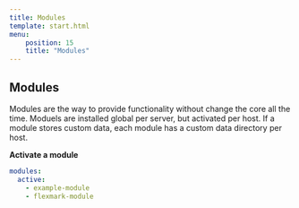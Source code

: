 ```yaml
---
title: Modules
template: start.html
menu: 
    position: 15
    title: "Modules"
---
```


## Modules

Modules are the way to provide functionality without change the core all the time.
Moduels are installed global per server, but activated per host. 
If a module stores custom data, each module has a custom data directory per host.


**Activate a module**
```yaml
modules:
  active:
    - example-module
    - flexmark-module
```

